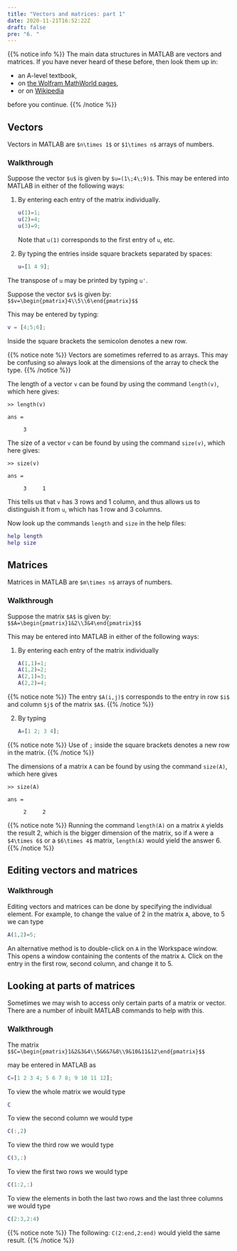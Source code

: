 ```yaml
---
title: "Vectors and matrices: part 1"
date: 2020-11-21T16:52:22Z
draft: false
pre: "6. "
---
```



{{% notice info %}}
The main data structures in MATLAB are vectors and matrices.
If you have never heard of these before, then look them up in:

- an A-level textbook,
- on [the Wolfram MathWorld pages](https://mathworld.wolfram.com/Matrix.html),
- or on [Wikipedia](https://en.wikipedia.org/wiki/Matrix_(mathematics))

before you continue.
{{% /notice %}}


## Vectors

Vectors in MATLAB are `$n\times 1$` or `$1\times n$` arrays of numbers.

### Walkthrough

Suppose the vector `$u$` is given by `$u=(1\;4\;9)$`. This may be entered into MATLAB in either of the following ways:

1. By entering each entry of the matrix individually.
    ```matlab
    u(1)=1;
    u(2)=4;
    u(3)=9;
    ```
    Note that `u(1)` corresponds to the first entry of `u`, etc.

1. By typing the entries inside square brackets separated by spaces:

   ```matlab
   u=[1 4 9];
   ```



The transpose of `u` may be printed by typing `u'`.

Suppose the vector `$v$` is given by: `$$v=\begin{pmatrix}4\\5\\6\end{pmatrix}$$`

This may be entered by typing:

```matlab
v = [4;5;6];
```

Inside the square brackets the semicolon denotes a new row.

{{% notice note %}}
Vectors are sometimes referred to as arrays.
This may be confusing so always look at the dimensions of the array to check the type.
{{% /notice %}}


The length of a vector `v` can be found by using the command `length(v)`, which here gives:

```plaintext
>> length(v)

ans =

     3
```

The size of a vector `v` can be found by using the command `size(v)`, which here gives:

```plaintext
>> size(v)

ans =

     3     1
```

This tells us that `v` has 3 rows and 1 column, and thus allows us to distinguish it from `u`, which has 1 row and 3 columns.


Now look up the commands `length` and `size` in the help files:

```matlab
help length
help size
```

## Matrices

Matrices in MATLAB are `$m\times n$` arrays of numbers.

### Walkthrough

Suppose the matrix `$A$` is given by: `$$A=\begin{pmatrix}1&2\\3&4\end{pmatrix}$$`

This may be entered into MATLAB in either of the following ways:

1. By entering each entry of the matrix individually

    ```matlab
    A(1,1)=1;
    A(1,2)=2;
    A(2,1)=3;
    A(2,2)=4;
    ```

{{% notice note %}}
The entry `$A(i,j)$` corresponds to the entry in row `$i$` and column `$j$` of the matrix `$A$`.
{{% /notice %}}

2. By typing

    ```matlab
    A=[1 2; 3 4];
    ```

{{% notice note %}}
Use of `;` inside the square brackets denotes a new row in the matrix.
{{% /notice %}}


The dimensions of a matrix `A` can be found by using the command `size(A)`, which here gives

```plaintext
>> size(A)

ans =

     2     2
```

{{% notice note %}}
Running the command `length(A)` on a matrix `A` yields the result 2, which is the bigger dimension of the matrix, so if `A` were a `$4\times 6$` or a `$6\times 4$` matrix, `length(A)` would yield the answer 6.
{{% /notice %}}


## Editing vectors and matrices

### Walkthrough

Editing vectors and matrices can be done by specifying the individual element.
For example, to change the value of 2 in the matrix `A`, above, to 5 we can type

```matlab
A(1,2)=5;
```

An alternative method is to double-click on `A` in the Workspace window.
This opens a window containing the contents of the matrix `A`.
Click on the entry in the first row, second column, and change it to 5.


## Looking at parts of matrices

Sometimes we may wish to access only certain parts of a matrix or vector.
There are a number of inbuilt MATLAB commands to help with this.

### Walkthrough

The matrix `$$C=\begin{pmatrix}1&2&3&4\\5&6&7&8\\9&10&11&12\end{pmatrix}$$`

may be entered in MATLAB as

```matlab
C=[1 2 3 4; 5 6 7 8; 9 10 11 12];
```

To view the whole matrix we would type

```matlab
C
```

To view the second column we would type

```matlab
C(:,2)
```

To view the third row we would type

```matlab
C(3,:)
```

To view the first two rows we would type

```matlab
C(1:2,:)
```

To view the elements in both the last two rows and the last three columns we would type

```matlab
C(2:3,2:4)
```

{{% notice note %}}
The following: `C(2:end,2:end)` would yield the same result.
{{% /notice %}}
